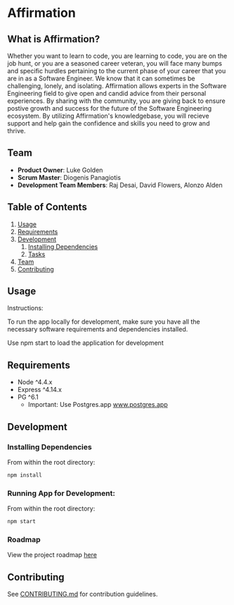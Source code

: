 # Affirmation

## What is Affirmation?

Whether you want to learn to code, you are learning to code, you are on the job hunt, or you are a seasoned career veteran, you will face many bumps and specific hurdles pertaining to the current phase of your career that you are in as a Software Engineer. We know that it can sometimes be challenging, lonely, and isolating. Affirmation allows experts in the Software Engineering field to give open and candid advice from their personal experiences. By sharing with the community, you are giving back to ensure postive growth and success for the future of the Software Engineering ecosystem. By utilizing Affirmation's knowledgebase, you will recieve support and help gain the confidence and skills you need to grow and thrive.

## Team

  - __Product Owner__: Luke Golden
  - __Scrum Master__: Diogenis Panagiotis
  - __Development Team Members__: Raj Desai, David Flowers, Alonzo Alden

## Table of Contents

1. [Usage](#Usage)
1. [Requirements](#requirements)
1. [Development](#development)
    1. [Installing Dependencies](#installing-dependencies)
    1. [Tasks](#tasks)
1. [Team](#team)
1. [Contributing](#contributing)

## Usage

Instructions:

To run the app locally for development, make sure you have all the necessary software requirements and dependencies installed.

Use npm start to load the application for development

## Requirements

- Node ^4.4.x
- Express ^4.14.x
- PG ^6.1
  - Important: Use Postgres.app www.postgres.app


## Development

### Installing Dependencies

From within the root directory:

```sh
npm install
```
### Running App for Development:

From within the root directory:

```sh
npm start
```

### Roadmap

View the project roadmap [here](https://github.com/HRR20-Lotus/affirmation.io/issues)


## Contributing

See [CONTRIBUTING.md](CONTRIBUTING.md) for contribution guidelines.
